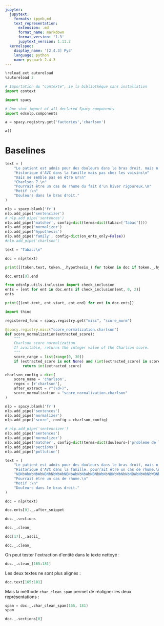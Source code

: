 ```yaml
---
jupyter:
  jupytext:
    formats: ipynb,md
    text_representation:
      extension: .md
      format_name: markdown
      format_version: '1.3'
      jupytext_version: 1.11.2
  kernelspec:
    display_name: '[2.4.3] Py3'
    language: python
    name: pyspark-2.4.3
---
```


```python
%reload_ext autoreload
%autoreload 2
```

```python
# Importation du "contexte", ie la bibliothèque sans installation
import context
```

```python
import spacy
```

```python
# One-shot import of all declared Spacy components
import edsnlp.components
```

```python
a = spacy.registry.get('factories','charlson')
```

```python
a()
```

# Baselines

```python
text = (
    "Le patient est admis pour des douleurs dans le bras droit. mais n'a pas de problème de locomotion. \n"
    "Historique d'AVC dans la famille mais pas chez les voisins\n"
    "mais ne semble pas en être un\n"
    "Charlson 7.\n"
    "Pourrait être un cas de rhume du fait d'un hiver rigoureux.\n"
    "Motif :\n"
    "Douleurs dans le bras droit."
)
```

```python
nlp = spacy.blank('fr')
nlp.add_pipe('sentencizer')
# nlp.add_pipe('sentences')
nlp.add_pipe('matcher', config=dict(terms=dict(tabac=['Tabac'])))
nlp.add_pipe('normalizer')
nlp.add_pipe('hypothesis')
nlp.add_pipe('family', config=dict(on_ents_only=False))
#nlp.add_pipe('charlson')
```

```python
text = "Tabac:\n"
```

```python
doc = nlp(text)
```

```python
print([(token.text, token._.hypothesis_) for token in doc if token._.hypothesis==True])
```

```python
doc.ents[0].end
```

```python
from edsnlp.utils.inclusion import check_inclusion
ents = [ent for ent in doc.ents if check_inclusion(ent, 0, 2)]
ents
```

```python
print([(ent.text, ent.start, ent.end) for ent in doc.ents])
```

```python
import thinc

registered_func = spacy.registry.get("misc", "score_norm")
```

```python
@spacy.registry.misc("score_normalization.charlson")
def score_normalization(extracted_score):
    """
    Charlson score normalization.
    If available, returns the integer value of the Charlson score.
    """
    score_range = list(range(0, 30))
    if (extracted_score is not None) and (int(extracted_score) in score_range):
        return int(extracted_score)

charlson_config = dict(
    score_name = 'charlson',
    regex = [r'charlson'],
    after_extract = r"(\d+)",
    score_normalization = "score_normalization.charlson"
)

nlp = spacy.blank('fr')
nlp.add_pipe('sentences')
nlp.add_pipe('normalizer')
nlp.add_pipe('score', config = charlson_config)
```

```python
# nlp.add_pipe('sentencizer')
nlp.add_pipe('sentences')
nlp.add_pipe('normalizer')
nlp.add_pipe('matcher', config=dict(terms=dict(douleurs=['probleme de locomotion', 'douleurs']), attr='NORM'))
nlp.add_pipe('sections')
nlp.add_pipe('pollution')
```

```python
text = (
    "Le patient est admis pour des douleurs dans le bras droit, mais n'a pas de problème de locomotion. "
    "Historique d'AVC dans la famille. pourrait être un cas de rhume.\n"
    "NBNbWbWbNbWbNBNbNbWbWbNBNbWbNbNbWbNBNbWbNbNBWbWbNbNbNBWbNbWbNbWBNbNbWbNbNBNbWbWbNbWBNbNbWbNBNbWbWbNb\n"
    "Pourrait être un cas de rhume.\n"
    "Motif :\n"
    "Douleurs dans le bras droit."
)
```

```python
doc = nlp(text)
```

```python
doc.ents[0]._.after_snippet
```

```python
doc._.sections
```

```python
doc._.clean_
```

```python
doc[17]._.ascii_
```

```python
doc._.clean_
```

On peut tester l'extraction d'entité dans le texte nettoyé :

```python
doc._.clean_[165:181]
```

Les deux textes ne sont plus alignés :

```python
doc.text[165:181]
```

Mais la méthode `char_clean_span` permet de réaligner les deux représentations :

```python
span = doc._.char_clean_span(165, 181)
span
```

```python
doc._.sections[0]
```

```python

```
